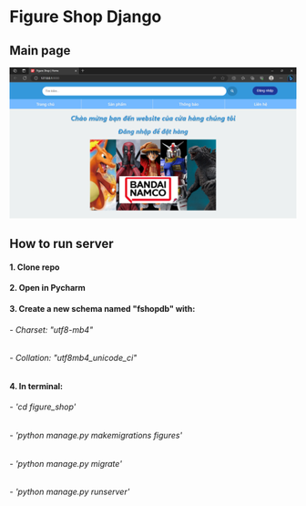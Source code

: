# Figure Shop Django
## Main page
![image](figure_shop/figures/static/assets/main-page.png)


## How to run server

#### 1. Clone repo
#### 2. Open in Pycharm
#### 3. Create a new schema named "fshopdb" with:
###### - Charset: "utf8-mb4"
###### - Collation: "utf8mb4_unicode_ci"
#### 4. In terminal:
###### - 'cd figure_shop'
###### - 'python manage.py makemigrations figures'
###### - 'python manage.py migrate'
###### - 'python manage.py runserver'

